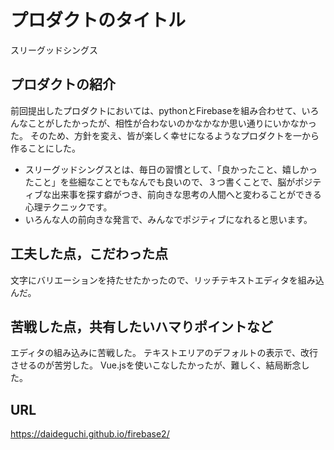 # プロダクトのタイトル
  スリーグッドシングス
## プロダクトの紹介

  前回提出したプロダクトにおいては、pythonとFirebaseを組み合わせて、いろんなことがしたかったが、相性が合わないのかなかなか思い通りにいかなかった。
  そのため、方針を変え、皆が楽しく幸せになるようなプロダクトを一から作ることにした。

- スリーグッドシングスとは、毎日の習慣として、「良かったこと、嬉しかったこと」を些細なことでもなんでも良いので、３つ書くことで、脳がポジティブな出来事を探す癖がつき、前向きな思考の人間へと変わることができる心理テクニックです。
- いろんな人の前向きな発言で、みんなでポジティブになれると思います。

## 工夫した点，こだわった点

文字にバリエーションを持たせたかったので、リッチテキストエディタを組み込んだ。

## 苦戦した点，共有したいハマりポイントなど

エディタの組み込みに苦戦した。
テキストエリアのデフォルトの表示で、改行させるのが苦労した。
Vue.jsを使いこなしたかったが、難しく、結局断念した。

## URL
https://daideguchi.github.io/firebase2/